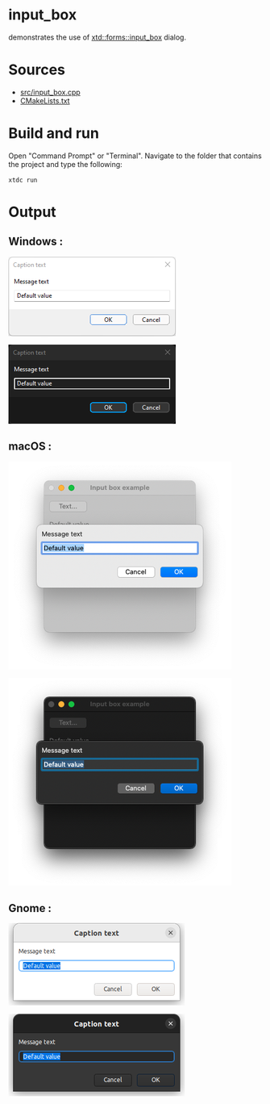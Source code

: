 # input_box

demonstrates the use of [xtd::forms::input_box](../../../../src/xtd.forms/include/xtd/forms/input_box.h) dialog.

# Sources

* [src/input_box.cpp](src/input_box.cpp)
* [CMakeLists.txt](CMakeLists.txt)

# Build and run

Open "Command Prompt" or "Terminal". Navigate to the folder that contains the project and type the following:

```shell
xtdc run
```

# Output

## Windows :

![Screenshot](../../../../docs/pictures/examples/input_box_w.png)

![Screenshot](../../../../docs/pictures/examples/input_box_wd.png)

## macOS :

![Screenshot](../../../../docs/pictures/examples/input_box_m.png)

![Screenshot](../../../../docs/pictures/examples/input_box_md.png)

## Gnome :

![Screenshot](../../../../docs/pictures/examples/input_box_g.png)

![Screenshot](../../../../docs/pictures/examples/input_box_gd.png)
